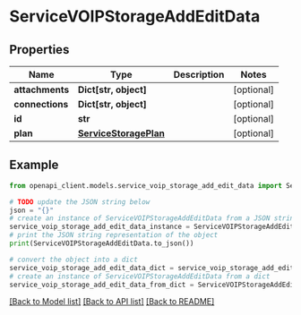 # ServiceVOIPStorageAddEditData


## Properties

Name | Type | Description | Notes
------------ | ------------- | ------------- | -------------
**attachments** | **Dict[str, object]** |  | [optional] 
**connections** | **Dict[str, object]** |  | [optional] 
**id** | **str** |  | [optional] 
**plan** | [**ServiceStoragePlan**](ServiceStoragePlan.md) |  | [optional] 

## Example

```python
from openapi_client.models.service_voip_storage_add_edit_data import ServiceVOIPStorageAddEditData

# TODO update the JSON string below
json = "{}"
# create an instance of ServiceVOIPStorageAddEditData from a JSON string
service_voip_storage_add_edit_data_instance = ServiceVOIPStorageAddEditData.from_json(json)
# print the JSON string representation of the object
print(ServiceVOIPStorageAddEditData.to_json())

# convert the object into a dict
service_voip_storage_add_edit_data_dict = service_voip_storage_add_edit_data_instance.to_dict()
# create an instance of ServiceVOIPStorageAddEditData from a dict
service_voip_storage_add_edit_data_from_dict = ServiceVOIPStorageAddEditData.from_dict(service_voip_storage_add_edit_data_dict)
```
[[Back to Model list]](../README.md#documentation-for-models) [[Back to API list]](../README.md#documentation-for-api-endpoints) [[Back to README]](../README.md)


